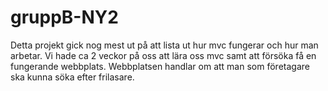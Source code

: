 # gruppB-NY2
Detta projekt gick nog mest ut på att lista ut hur mvc fungerar och hur man arbetar.
Vi hade ca 2 veckor på oss att lära oss mvc samt att försöka få en fungerande webbplats.
Webbplatsen handlar om att man som företagare ska kunna söka efter frilasare.

